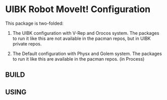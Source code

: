 UIBK Robot MoveIt! Configuration
================================

This package is two-folded:

1. The UIBK configuration with V-Rep and Orocos system. The packages to run it like this are not available in the pacman repos, but in UIBK private repos.

2. The Default configuration with Physx and Golem system. The packages to run it like this are available in the pacman repos. (in Process)

BUILD
-----


USING
-----